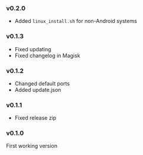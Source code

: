 ### v0.2.0
- Added `linux_install.sh` for non-Android systems

### v0.1.3
- Fixed updating
- Fixed changelog in Magisk

### v0.1.2
- Changed default ports
- Added update.json

### v0.1.1
- Fixed release zip

### v0.1.0
First working version

